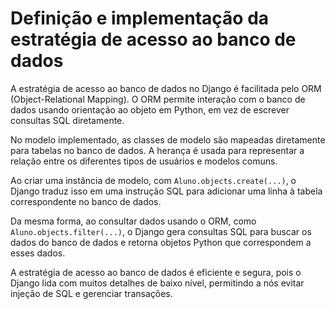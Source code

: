 # Definição e implementação da estratégia de acesso ao banco de dados

A estratégia de acesso ao banco de dados no Django é facilitada pelo ORM (Object-Relational Mapping). O ORM permite interação com o banco de dados usando orientação ao objeto em Python, em vez de escrever consultas SQL diretamente.

No modelo implementado, as classes de modelo são mapeadas diretamente para tabelas no banco de dados. A herança é usada para representar a relação entre os diferentes tipos de usuários e modelos comuns.

Ao criar uma instância de modelo, com `Aluno.objects.create(...)`, o Django traduz isso em uma instrução SQL para adicionar uma linha à tabela correspondente no banco de dados.

Da mesma forma, ao consultar dados usando o ORM, como `Aluno.objects.filter(...)`, o Django gera consultas SQL para buscar os dados do banco de dados e retorna objetos Python que correspondem a esses dados.

A estratégia de acesso ao banco de dados é eficiente e segura, pois o Django lida com muitos detalhes de baixo nível, permitindo a nós evitar injeção de SQL e gerenciar transações.
